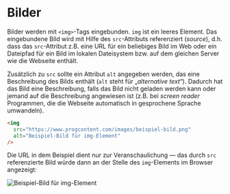 # Bilder

Bilder werden mit `<img>`-Tags eingebunden. `img` ist ein leeres Element. Das eingebundene Bild wird mit Hilfe des `src`-Attributs referenziert (_source_),
d.h. dass das `src`-Attribut z.B. eine URL für ein beliebiges Bild im Web
oder ein Dateipfad für ein Bild im lokalen Dateisystem bzw. auf dem gleichen Server wie die Webseite
enthält.

Zusätzlich zu `src` sollte ein Attribut `alt` angegeben werden, das
eine Beschreibung des Bilds enthält (`alt` steht für „_alternative text_“). Dadurch
hat das Bild eine Beschreibung, falls das Bild nicht geladen werden kann
oder jemand auf die Beschreibung angewiesen ist (z.B. bei _screen reader_
Programmen, die die Webseite automatisch in gesprochene Sprache umwandeln).

```html
<img
  src="https://www.progcontent.com/images/beispiel-bild.png"
  alt="Beispiel-Bild für img-Element"
/>
```

Die URL in dem Beispiel dient nur zur Veranschaulichung &mdash;
das durch `src` referenzierte Bild würde dann an der Stelle des `img`-Elements im Browser
angezeigt:

![Beispiel-Bild für img-Element](../../images/html/beispiel-bild.png)
